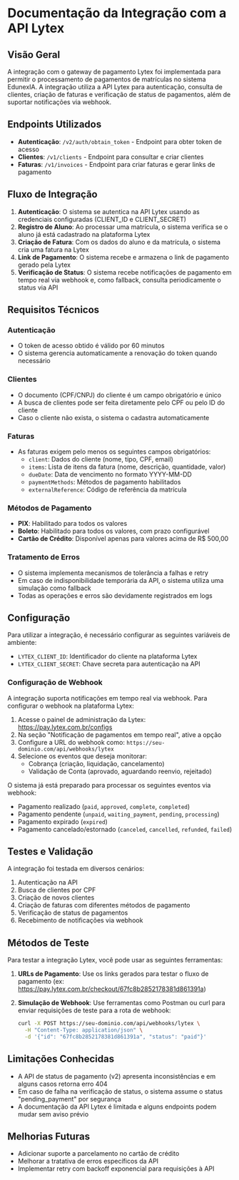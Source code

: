 # Documentação da Integração com a API Lytex

## Visão Geral

A integração com o gateway de pagamento Lytex foi implementada para permitir o processamento de pagamentos de matrículas no sistema EdunexIA. A integração utiliza a API Lytex para autenticação, consulta de clientes, criação de faturas e verificação de status de pagamentos, além de suportar notificações via webhook.

## Endpoints Utilizados

- **Autenticação**: `/v2/auth/obtain_token` - Endpoint para obter token de acesso
- **Clientes**: `/v1/clients` - Endpoint para consultar e criar clientes
- **Faturas**: `/v1/invoices` - Endpoint para criar faturas e gerar links de pagamento

## Fluxo de Integração

1. **Autenticação**: O sistema se autentica na API Lytex usando as credenciais configuradas (CLIENT_ID e CLIENT_SECRET)
2. **Registro de Aluno**: Ao processar uma matrícula, o sistema verifica se o aluno já está cadastrado na plataforma Lytex
3. **Criação de Fatura**: Com os dados do aluno e da matrícula, o sistema cria uma fatura na Lytex
4. **Link de Pagamento**: O sistema recebe e armazena o link de pagamento gerado pela Lytex
5. **Verificação de Status**: O sistema recebe notificações de pagamento em tempo real via webhook e, como fallback, consulta periodicamente o status via API

## Requisitos Técnicos

### Autenticação

- O token de acesso obtido é válido por 60 minutos
- O sistema gerencia automaticamente a renovação do token quando necessário

### Clientes

- O documento (CPF/CNPJ) do cliente é um campo obrigatório e único
- A busca de clientes pode ser feita diretamente pelo CPF ou pelo ID do cliente
- Caso o cliente não exista, o sistema o cadastra automaticamente

### Faturas

- As faturas exigem pelo menos os seguintes campos obrigatórios:
  - `client`: Dados do cliente (nome, tipo, CPF, email)
  - `items`: Lista de itens da fatura (nome, descrição, quantidade, valor)
  - `dueDate`: Data de vencimento no formato YYYY-MM-DD
  - `paymentMethods`: Métodos de pagamento habilitados
  - `externalReference`: Código de referência da matrícula

### Métodos de Pagamento

- **PIX**: Habilitado para todos os valores
- **Boleto**: Habilitado para todos os valores, com prazo configurável
- **Cartão de Crédito**: Disponível apenas para valores acima de R$ 500,00

### Tratamento de Erros

- O sistema implementa mecanismos de tolerância a falhas e retry
- Em caso de indisponibilidade temporária da API, o sistema utiliza uma simulação como fallback
- Todas as operações e erros são devidamente registrados em logs

## Configuração

Para utilizar a integração, é necessário configurar as seguintes variáveis de ambiente:

- `LYTEX_CLIENT_ID`: Identificador do cliente na plataforma Lytex
- `LYTEX_CLIENT_SECRET`: Chave secreta para autenticação na API

### Configuração de Webhook

A integração suporta notificações em tempo real via webhook. Para configurar o webhook na plataforma Lytex:

1. Acesse o painel de administração da Lytex: https://pay.lytex.com.br/configs
2. Na seção "Notificação de pagamentos em tempo real", ative a opção
3. Configure a URL do webhook como: `https://seu-dominio.com/api/webhooks/lytex`
4. Selecione os eventos que deseja monitorar:
   - Cobrança (criação, liquidação, cancelamento)
   - Validação de Conta (aprovado, aguardando reenvio, rejeitado)

O sistema já está preparado para processar os seguintes eventos via webhook:
- Pagamento realizado (`paid`, `approved`, `complete`, `completed`)
- Pagamento pendente (`unpaid`, `waiting_payment`, `pending`, `processing`)
- Pagamento expirado (`expired`)
- Pagamento cancelado/estornado (`canceled`, `cancelled`, `refunded`, `failed`)

## Testes e Validação

A integração foi testada em diversos cenários:

1. Autenticação na API
2. Busca de clientes por CPF
3. Criação de novos clientes
4. Criação de faturas com diferentes métodos de pagamento
5. Verificação de status de pagamentos
6. Recebimento de notificações via webhook

## Métodos de Teste

Para testar a integração Lytex, você pode usar as seguintes ferramentas:

1. **URLs de Pagamento**: Use os links gerados para testar o fluxo de pagamento (ex: https://pay.lytex.com.br/checkout/67fc8b2852178381d861391a)

2. **Simulação de Webhook**: Use ferramentas como Postman ou curl para enviar requisições de teste para a rota de webhook:
   ```bash
   curl -X POST https://seu-dominio.com/api/webhooks/lytex \
     -H "Content-Type: application/json" \
     -d '{"id": "67fc8b2852178381d861391a", "status": "paid"}'
   ```

## Limitações Conhecidas

- A API de status de pagamento (v2) apresenta inconsistências e em alguns casos retorna erro 404
- Em caso de falha na verificação de status, o sistema assume o status "pending_payment" por segurança
- A documentação da API Lytex é limitada e alguns endpoints podem mudar sem aviso prévio

## Melhorias Futuras

- Adicionar suporte a parcelamento no cartão de crédito
- Melhorar a tratativa de erros específicos da API
- Implementar retry com backoff exponencial para requisições à API